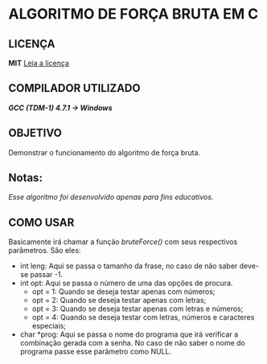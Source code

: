 # ALGORITMO DE FORÇA BRUTA EM C #

## LICENÇA
**MIT**
[Leia a licença](LICENSE)

## COMPILADOR UTILIZADO
***GCC (TDM-1) 4.7.1 -> Windows***

## OBJETIVO
Demonstrar o funcionamento do algoritmo de força bruta.

## Notas:
*Esse algoritmo foi desenvolvido apenas para fins educativos.*

## COMO USAR
Basicamente irá chamar a função *bruteForce()* com seus respectivos parâmetros. São eles:
- int leng: Aqui se passa o tamanho da frase, no caso de não saber deve-se passar -1.
- int opt: Aqui se passa o número de uma das opções de procura.
  - opt = 1: Quando se deseja testar apenas com números;
  - opt = 2: Quando se deseja testar apenas com letras; 
  - opt = 3: Quando se deseja testar apenas com letras e números;
  - opt = 4: Quando se deseja testar com letras, números e caracteres especiais;
- char *prog: Aqui se passa o nome do programa que irá verificar a combinação gerada com a senha. No caso de não saber o nome do programa passe esse parâmetro como NULL.
